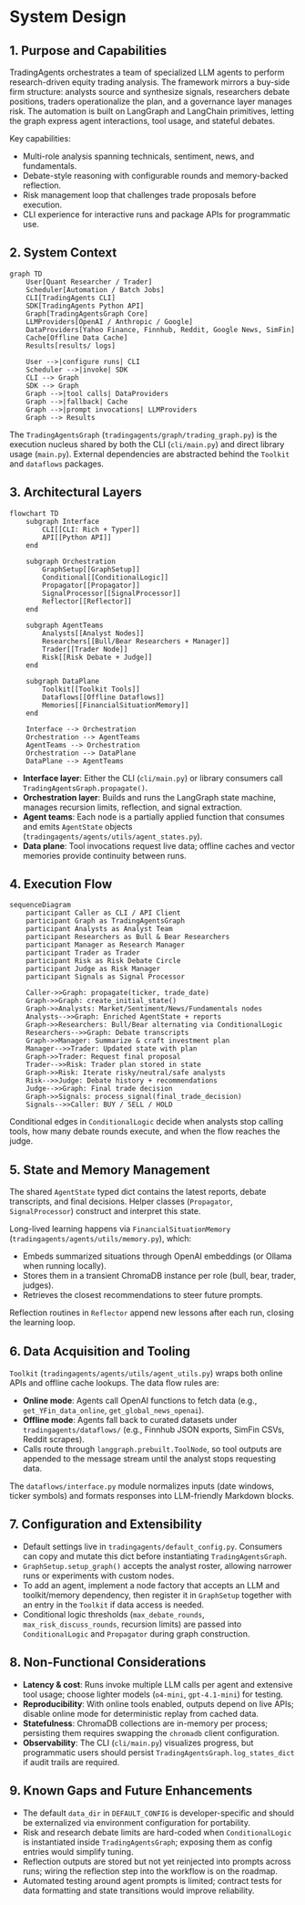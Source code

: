 # System Design

## 1. Purpose and Capabilities
TradingAgents orchestrates a team of specialized LLM agents to perform research-driven equity trading analysis. The framework mirrors a buy-side firm structure: analysts source and synthesize signals, researchers debate positions, traders operationalize the plan, and a governance layer manages risk. The automation is built on LangGraph and LangChain primitives, letting the graph express agent interactions, tool usage, and stateful debates.

Key capabilities:
- Multi-role analysis spanning technicals, sentiment, news, and fundamentals.
- Debate-style reasoning with configurable rounds and memory-backed reflection.
- Risk management loop that challenges trade proposals before execution.
- CLI experience for interactive runs and package APIs for programmatic use.

## 2. System Context
```mermaid
graph TD
    User[Quant Researcher / Trader]
    Scheduler[Automation / Batch Jobs]
    CLI[TradingAgents CLI]
    SDK[TradingAgents Python API]
    Graph[TradingAgentsGraph Core]
    LLMProviders[OpenAI / Anthropic / Google]
    DataProviders[Yahoo Finance, Finnhub, Reddit, Google News, SimFin]
    Cache[Offline Data Cache]
    Results[results/ logs]

    User -->|configure runs| CLI
    Scheduler -->|invoke| SDK
    CLI --> Graph
    SDK --> Graph
    Graph -->|tool calls| DataProviders
    Graph -->|fallback| Cache
    Graph -->|prompt invocations| LLMProviders
    Graph --> Results
```

The `TradingAgentsGraph` (`tradingagents/graph/trading_graph.py`) is the execution nucleus shared by both the CLI (`cli/main.py`) and direct library usage (`main.py`). External dependencies are abstracted behind the `Toolkit` and `dataflows` packages.

## 3. Architectural Layers
```mermaid
flowchart TD
    subgraph Interface
        CLI[[CLI: Rich + Typer]]
        API[[Python API]]
    end

    subgraph Orchestration
        GraphSetup[[GraphSetup]]
        Conditional[[ConditionalLogic]]
        Propagator[[Propagator]]
        SignalProcessor[[SignalProcessor]]
        Reflector[[Reflector]]
    end

    subgraph AgentTeams
        Analysts[[Analyst Nodes]]
        Researchers[[Bull/Bear Researchers + Manager]]
        Trader[[Trader Node]]
        Risk[[Risk Debate + Judge]]
    end

    subgraph DataPlane
        Toolkit[[Toolkit Tools]]
        Dataflows[[Offline Dataflows]]
        Memories[[FinancialSituationMemory]]
    end

    Interface --> Orchestration
    Orchestration --> AgentTeams
    AgentTeams --> Orchestration
    Orchestration --> DataPlane
    DataPlane --> AgentTeams
```

- **Interface layer**: Either the CLI (`cli/main.py`) or library consumers call `TradingAgentsGraph.propagate()`.
- **Orchestration layer**: Builds and runs the LangGraph state machine, manages recursion limits, reflection, and signal extraction.
- **Agent teams**: Each node is a partially applied function that consumes and emits `AgentState` objects (`tradingagents/agents/utils/agent_states.py`).
- **Data plane**: Tool invocations request live data; offline caches and vector memories provide continuity between runs.

## 4. Execution Flow
```mermaid
sequenceDiagram
    participant Caller as CLI / API Client
    participant Graph as TradingAgentsGraph
    participant Analysts as Analyst Team
    participant Researchers as Bull & Bear Researchers
    participant Manager as Research Manager
    participant Trader as Trader
    participant Risk as Risk Debate Circle
    participant Judge as Risk Manager
    participant Signals as Signal Processor

    Caller->>Graph: propagate(ticker, trade_date)
    Graph->>Graph: create_initial_state()
    Graph->>Analysts: Market/Sentiment/News/Fundamentals nodes
    Analysts-->>Graph: Enriched AgentState + reports
    Graph->>Researchers: Bull/Bear alternating via ConditionalLogic
    Researchers-->>Graph: Debate transcripts
    Graph->>Manager: Summarize & craft investment plan
    Manager-->>Trader: Updated state with plan
    Graph->>Trader: Request final proposal
    Trader-->>Risk: Trader plan stored in state
    Graph->>Risk: Iterate risky/neutral/safe analysts
    Risk-->>Judge: Debate history + recommendations
    Judge-->>Graph: Final trade decision
    Graph->>Signals: process_signal(final_trade_decision)
    Signals-->>Caller: BUY / SELL / HOLD
```

Conditional edges in `ConditionalLogic` decide when analysts stop calling tools, how many debate rounds execute, and when the flow reaches the judge.

## 5. State and Memory Management
The shared `AgentState` typed dict contains the latest reports, debate transcripts, and final decisions. Helper classes (`Propagator`, `SignalProcessor`) construct and interpret this state.

Long-lived learning happens via `FinancialSituationMemory` (`tradingagents/agents/utils/memory.py`), which:
- Embeds summarized situations through OpenAI embeddings (or Ollama when running locally).
- Stores them in a transient ChromaDB instance per role (bull, bear, trader, judges).
- Retrieves the closest recommendations to steer future prompts.

Reflection routines in `Reflector` append new lessons after each run, closing the learning loop.

## 6. Data Acquisition and Tooling
`Toolkit` (`tradingagents/agents/utils/agent_utils.py`) wraps both online APIs and offline cache lookups. The data flow rules are:
- **Online mode**: Agents call OpenAI functions to fetch data (e.g., `get_YFin_data_online`, `get_global_news_openai`).
- **Offline mode**: Agents fall back to curated datasets under `tradingagents/dataflows/` (e.g., Finnhub JSON exports, SimFin CSVs, Reddit scrapes).
- Calls route through `langgraph.prebuilt.ToolNode`, so tool outputs are appended to the message stream until the analyst stops requesting data.

The `dataflows/interface.py` module normalizes inputs (date windows, ticker symbols) and formats responses into LLM-friendly Markdown blocks.

## 7. Configuration and Extensibility
- Default settings live in `tradingagents/default_config.py`. Consumers can copy and mutate this dict before instantiating `TradingAgentsGraph`.
- `GraphSetup.setup_graph()` accepts the analyst roster, allowing narrower runs or experiments with custom nodes.
- To add an agent, implement a node factory that accepts an LLM and toolkit/memory dependency, then register it in `GraphSetup` together with an entry in the `Toolkit` if data access is needed.
- Conditional logic thresholds (`max_debate_rounds`, `max_risk_discuss_rounds`, recursion limits) are passed into `ConditionalLogic` and `Propagator` during graph construction.

## 8. Non-Functional Considerations
- **Latency & cost**: Runs invoke multiple LLM calls per agent and extensive tool usage; choose lighter models (`o4-mini`, `gpt-4.1-mini`) for testing.
- **Reproducibility**: With online tools enabled, outputs depend on live APIs; disable online mode for deterministic replay from cached data.
- **Statefulness**: ChromaDB collections are in-memory per process; persisting them requires swapping the `chromadb` client configuration.
- **Observability**: The CLI (`cli/main.py`) visualizes progress, but programmatic users should persist `TradingAgentsGraph.log_states_dict` if audit trails are required.

## 9. Known Gaps and Future Enhancements
- The default `data_dir` in `DEFAULT_CONFIG` is developer-specific and should be externalized via environment configuration for portability.
- Risk and research debate limits are hard-coded when `ConditionalLogic` is instantiated inside `TradingAgentsGraph`; exposing them as config entries would simplify tuning.
- Reflection outputs are stored but not yet reinjected into prompts across runs; wiring the reflection step into the workflow is on the roadmap.
- Automated testing around agent prompts is limited; contract tests for data formatting and state transitions would improve reliability.
